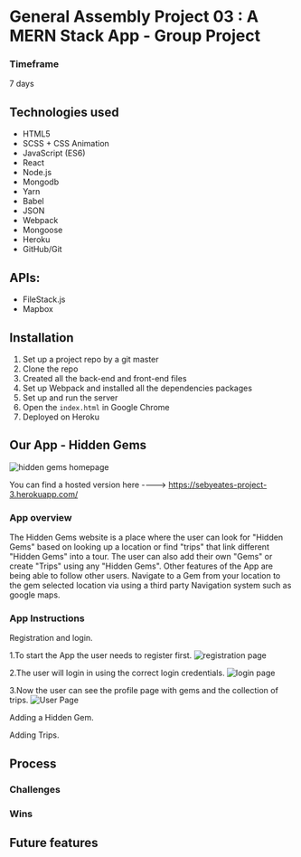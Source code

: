 # General Assembly Project 03 : A MERN Stack App - Group Project

### Timeframe
7 days

## Technologies used

* HTML5
* SCSS + CSS Animation
* JavaScript (ES6)
* React
* Node.js
* Mongodb
* Yarn
* Babel
* JSON
* Webpack
* Mongoose
* Heroku
* GitHub/Git

##  APIs:
* FileStack.js
* Mapbox

## Installation

1. Set up a project repo by a git master
2. Clone the repo
3. Created all the back-end and front-end files
4. Set up Webpack and installed all the dependencies packages
5. Set up and run the server
6. Open the `index.html` in Google Chrome
7. Deployed on Heroku

## Our App - Hidden Gems

![hidden gems homepage](https://user-images.githubusercontent.com/42389173/52848831-9a9ca500-3107-11e9-9557-3c1fc40cc4d9.png)

You can find a hosted version here ----> https://sebyeates-project-3.herokuapp.com/

### App overview
The Hidden Gems website is a place where the user can look for "Hidden Gems" based on looking up a location or find "trips" that link different "Hidden Gems" into a tour. The user can also add their own "Gems" or create "Trips" using any "Hidden Gems". Other features of the App are being able to follow other users. Navigate to a Gem from your location to the gem selected location via using a third party Navigation system such as google maps.


### App Instructions

Registration and login.

1.To start the App the user needs to register first.
![registration page](https://user-images.githubusercontent.com/42389173/52851319-b30fbe00-310d-11e9-883d-9fa2f0fd347e.png)

2.The user will login in using the correct login credentials.
![login page](https://user-images.githubusercontent.com/42389173/52851380-e0f50280-310d-11e9-8a5f-4ef41a846ac1.png)

3.Now the user can see the profile page with gems and the collection of trips.
![User Page](https://user-images.githubusercontent.com/44299893/52972325-72849e80-33b2-11e9-8aed-acf7fbf61614.png)

Adding a Hidden Gem.


Adding Trips.



## Process


### Challenges


### Wins


## Future features
